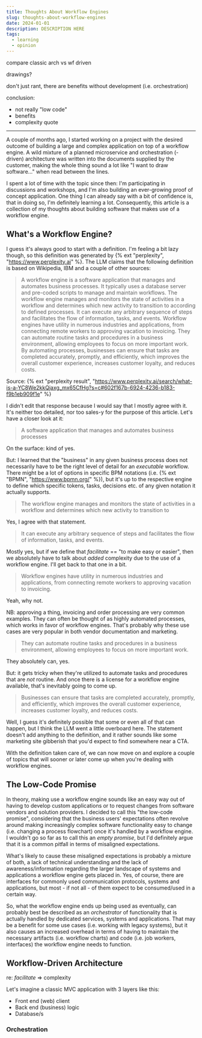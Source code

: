 ```yaml
---
title: Thoughts About Workflow Engines
slug: thoughts-about-workflow-engines
date: 2024-01-01
description: DESCRIPTION HERE
tags:
  - learning
  - opinion
---
```


compare classic arch vs wf driven

drawings?

don't just rant, there are benefits without development (i.e. orchestration)

conclusion: 

- not really "low code"
- benefits
- complexity quote


_______________________________________


A couple of months ago, I started working on a project with the desired outcome of building a large and complex application on top of a workflow engine. A wild mixture of a planned microservice and orchestration (-driven) architecture was written into the documents supplied by the customer, making the whole thing sound a lot like "I want to draw software..." when read between the lines.

I spent a lot of time with the topic since then: I'm participating in discussions and workshops, and I'm also building an ever-growing proof of concept application. One thing I can already say with a bit of confidence is, that in doing so, I'm definitely learning a lot. Consequently, this article is a collection of my thoughts about building software that makes use of a workflow engine.

## What's a Workflow Engine?

I guess it's always good to start with a definition. I'm feeling a bit lazy though, so this definition was generated by {% ext "perplexity", "https://www.perplexity.ai" %}. The LLM claims that the following definition is based on Wikipedia, IBM and a couple of other sources:

> A workflow engine is a software application that manages and automates business processes. It typically uses a database server and pre-coded scripts to manage and maintain workflows. The workflow engine manages and monitors the state of activities in a workflow and determines which new activity to transition to according to defined processes. It can execute any arbitrary sequence of steps and facilitates the flow of information, tasks, and events. Workflow engines have utility in numerous industries and applications, from connecting remote workers to approving vacation to invoicing. They can automate routine tasks and procedures in a business environment, allowing employees to focus on more important work. By automating processes, businesses can ensure that tasks are completed accurately, promptly, and efficiently, which improves the overall customer experience, increases customer loyalty, and reduces costs.

Source: {% ext "perplexity result", "https://www.perplexity.ai/search/what-is-a-YC8We2kkQjaxg_mx65CfHg?s=c#602f167b-6924-4236-b183-f9b1eb909f1e" %}

I didn't edit that response because I would say that I mostly agree with it. It's neither too detailed, nor too sales-y for the purpose of this article. Let's have a closer look at it:

> A software application that manages and automates business processes

On the surface: kind of yes.

But: I learned that the "business" in any given business process does not necessarily have to be the right level of detail for an _executable_ workflow. There might be a lot of options in specific BPM notations (i.e. {% ext "BPMN", "https://www.bpmn.org/" %}), but it's up to the respective engine to define which specific tokens, tasks, decisions etc. of any given notation it actually supports.

> The workflow engine manages and monitors the state of activities in a workflow and determines which new activity to transition to

Yes, I agree with that statement.

> It can execute any arbitrary sequence of steps and facilitates the flow of information, tasks, and events.

Mostly yes, but if we define that _facilitate_ == "to make easy or easier", then we absolutely have to talk about _added_ complexity due to the use of a workflow engine. I'll get back to that one in a bit.

> Workflow engines have utility in numerous industries and applications, from connecting remote workers to approving vacation to invoicing.

Yeah, why not.

NB: approving a thing, invoicing and order processing are very common examples. They can often be thought of as highly automated processes, which works in favor of workflow engines. That's probably why these use cases are very popular in both vendor documentation and marketing.

> They can automate routine tasks and procedures in a business environment, allowing employees to focus on more important work.

They absolutely can, yes.

But: it gets tricky when they're utilized to automate tasks and procedures that are _not_ routine. And once there is a license for a workflow engine available, that's inevitably going to come up.

> Businesses can ensure that tasks are completed accurately, promptly, and efficiently, which improves the overall customer experience, increases customer loyalty, and reduces costs.

Well, I guess it's definitely possible that some or even all of that can happen, but I think the LLM went a little overboard here. The statement doesn't add anything to the definition, and it rather sounds like some marketing site gibberish that you'd expect to find somewhere near a CTA.

With the definition taken care of, we can now move on and explore a couple of topics that will sooner or later come up when you're dealing with workflow engines.

## The Low-Code Promise

In theory, making use a workflow engine sounds like an easy way out of having to develop custom applications or to request changes from software vendors and solution providers. I decided to call this "the low-code promise", considering that the business users' expectations often revolve around making increasingly complex software functionality easy to change (i.e. changing a process flowchart) once it's handled by a workflow engine. I wouldn't go so far as to call this an _empty promise_, but I'd definitely argue that it is a common pitfall in terms of misaligned expectations.

What's likely to cause these misaligned expectations is probably a mixture of both, a lack of technical understanding and the lack of awareness/information regarding the larger landscape of systems and applications a workflow engine gets placed in. Yes, of course, there are interfaces for commonly used communication protocols, systems and applications, but most - if not all - of them expect to be consumed/used in a certain way. 

So, what the workflow engine ends up being used as eventually, can probably best be described as an _orchestrator_ of functionality that is actually handled by dedicated services, systems and applications. That may be a benefit for some use cases (i.e. working with legacy systems), but it also causes an increased overhead in terms of having to maintain the necessary artifacts (i.e. workflow charts) and code (i.e. job workers, interfaces) the workflow engine needs to function.

## Workflow-Driven Architecture 

re: _facilitate_ => complexity

Let's imagine a classic MVC application with 3 layers like this:

- Front end (web) client
- Back end (business) logic
- Database/s

### Orchestration

